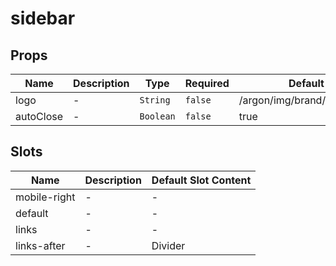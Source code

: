 # sidebar

## Props

<!-- @vuese:sidebar:props:start -->
|Name|Description|Type|Required|Default|
|---|---|---|---|---|
|logo|-|`String`|`false`|/argon/img/brand/green.png|
|autoClose|-|`Boolean`|`false`|true|

<!-- @vuese:sidebar:props:end -->


## Slots

<!-- @vuese:sidebar:slots:start -->
|Name|Description|Default Slot Content|
|---|---|---|
|mobile-right|-|-|
|default|-|-|
|links|-|-|
|links-after|-|Divider|

<!-- @vuese:sidebar:slots:end -->


